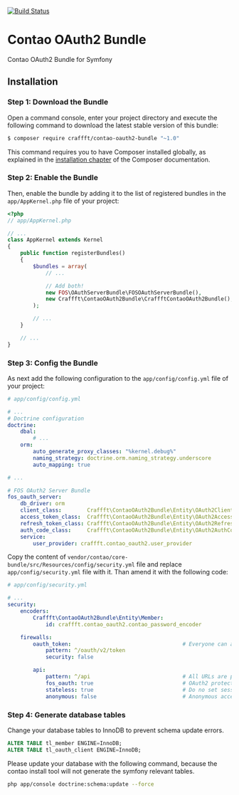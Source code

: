 [![Build Status](https://travis-ci.org/Craffft/contao-oauth2-bundle.svg?branch=master)](https://travis-ci.org/Craffft/contao-oauth2-bundle)

Contao OAuth2 Bundle
=============================

Contao OAuth2 Bundle for Symfony

Installation
------------

### Step 1: Download the Bundle

Open a command console, enter your project directory and execute the
following command to download the latest stable version of this bundle:

```bash
$ composer require craffft/contao-oauth2-bundle "~1.0"
```

This command requires you to have Composer installed globally, as explained
in the [installation chapter](https://getcomposer.org/doc/00-intro.md)
of the Composer documentation.

### Step 2: Enable the Bundle

Then, enable the bundle by adding it to the list of registered bundles
in the `app/AppKernel.php` file of your project:

```php
<?php
// app/AppKernel.php

// ...
class AppKernel extends Kernel
{
    public function registerBundles()
    {
        $bundles = array(
            // ...

            // Add both!
            new FOS\OAuthServerBundle\FOSOAuthServerBundle(),
            new Craffft\ContaoOAuth2Bundle\CraffftContaoOAuth2Bundle(),
        );

        // ...
    }

    // ...
}
```

### Step 3: Config the Bundle

As next add the following configuration to the `app/config/config.yml` file of
your project:

```yml
# app/config/config.yml

# ...
# Doctrine configuration
doctrine:
    dbal:
        # ...
    orm:
        auto_generate_proxy_classes: "%kernel.debug%"
        naming_strategy: doctrine.orm.naming_strategy.underscore
        auto_mapping: true

# ...

# FOS OAuth2 Server Bundle
fos_oauth_server:
    db_driver: orm
    client_class:        Craffft\ContaoOAuth2Bundle\Entity\OAuth2Client
    access_token_class:  Craffft\ContaoOAuth2Bundle\Entity\OAuth2AccessToken
    refresh_token_class: Craffft\ContaoOAuth2Bundle\Entity\OAuth2RefreshToken
    auth_code_class:     Craffft\ContaoOAuth2Bundle\Entity\OAuth2AuthCode
    service:
        user_provider: craffft.contao_oauth2.user_provider
```

Copy the content of `vendor/contao/core-bundle/src/Resources/config/security.yml`
file and replace `app/config/security.yml` file with it. Than amend it with the
following code:

```yml
# app/config/security.yml

# ...
security:
    encoders:
        Craffft\ContaoOAuth2Bundle\Entity\Member:
            id: craffft.contao_oauth2.contao_password_encoder

    firewalls:
        oauth_token:                                   # Everyone can access the access token URL.
            pattern: ^/oauth/v2/token
            security: false

        api:
            pattern: ^/api                             # All URLs are protected
            fos_oauth: true                            # OAuth2 protected resource
            stateless: true                            # Do no set session cookies
            anonymous: false                           # Anonymous access is not allowed
```

### Step 4: Generate database tables

Change your database tables to InnoDB to prevent schema update errors.

```sql
ALTER TABLE tl_member ENGINE=InnoDB;
ALTER TABLE tl_oauth_client ENGINE=InnoDB;
```

Please update your database with the following command, because the
contao install tool will not generate the symfony relevant tables.

```bash
php app/console doctrine:schema:update --force
```
